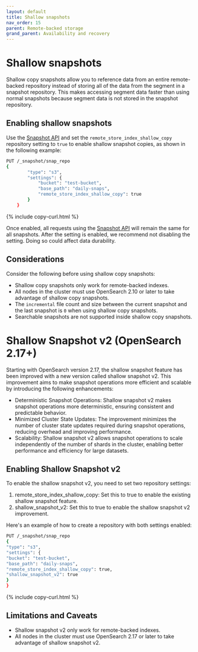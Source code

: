 ```yaml
---
layout: default
title: Shallow snapshots
nav_order: 15
parent: Remote-backed storage
grand_parent: Availability and recovery
---
```


# Shallow snapshots

Shallow copy snapshots allow you to reference data from an entire remote-backed repository instead of storing all of the data from the segment in a snapshot repository. This makes accessing segment data faster than using normal snapshots because segment data is not stored in the snapshot repository.

## Enabling shallow snapshots

Use the [Snapshot API]({{site.url}}{{site.baseurl}}/api-reference/snapshots/create-repository/) and set the `remote_store_index_shallow_copy` repository setting to `true` to enable shallow snapshot copies, as shown in the following example:

```bash
PUT /_snapshot/snap_repo
{
        "type": "s3",
        "settings": {
            "bucket": "test-bucket",
            "base_path": "daily-snaps",
            "remote_store_index_shallow_copy": true
        }
    }
```
{% include copy-curl.html %}

Once enabled, all requests using the [Snapshot API]({{site.url}}{{site.baseurl}}/api-reference/snapshots/index/) will remain the same for all snapshots. After the setting is enabled, we recommend not disabling the setting. Doing so could affect data durability.

## Considerations

Consider the following before using shallow copy snapshots:

- Shallow copy snapshots only work for remote-backed indexes.
- All nodes in the cluster must use OpenSearch 2.10 or later to take advantage of shallow copy snapshots.
- The `incremental` file count and size between the current snapshot and the last snapshot is `0` when using shallow copy snapshots.
- Searchable snapshots are not supported inside shallow copy snapshots.

# Shallow Snapshot v2 (OpenSearch 2.17+)

Starting with OpenSearch version 2.17, the shallow snapshot feature has been improved with a new version called shallow snapshot v2. This improvement aims to make snapshot operations more efficient and scalable by introducing the following enhancements:

* Deterministic Snapshot Operations: Shallow snapshot v2 makes snapshot operations more deterministic, ensuring consistent and predictable behavior.
* Minimized Cluster State Updates: The improvement minimizes the number of cluster state updates required during snapshot operations, reducing overhead and improving performance.
* Scalability: Shallow snapshot v2 allows snapshot operations to scale independently of the number of shards in the cluster, enabling better performance and efficiency for large datasets.

## Enabling Shallow Snapshot v2

To enable the shallow snapshot v2, you need to set two repository settings:

1. remote_store_index_shallow_copy: Set this to true to enable the existing shallow snapshot feature.
2. shallow_snapshot_v2: Set this to true to enable the shallow snapshot v2 improvement.

Here's an example of how to create a repository with both settings enabled:

```bash
PUT /_snapshot/snap_repo
{
"type": "s3",
"settings": {
"bucket": "test-bucket",
"base_path": "daily-snaps",
"remote_store_index_shallow_copy": true,
"shallow_snapshot_v2": true
}
}
```
{% include copy-curl.html %}

## Limitations and Caveats

* Shallow snapshot v2 only work for remote-backed indexes.
* All nodes in the cluster must use OpenSearch 2.17 or later to take advantage of shallow snapshot v2.

